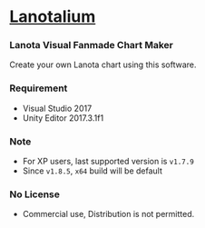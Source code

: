 # [Lanotalium](http://www.lanotalium.cn)
### Lanota Visual Fanmade Chart Maker
Create your own Lanota chart using this software.
### Requirement
- Visual Studio 2017
- Unity Editor 2017.3.1f1
### Note
- For XP users, last supported version is `v1.7.9`
- Since `v1.8.5`, `x64` build will be default
### No License
- Commercial use, Distribution is not permitted.
